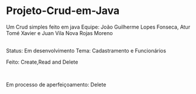 # Projeto-Crud-em-Java
Um Crud simples feito em java 
Equipe: João Guilherme Lopes Fonseca, Atur Tomé Xavier e Juan Vila Nova Rojas Moreno

<br>
Status: Em desenvolvimento
Tema: Cadastramento e Funcionários

<br>

Feito: Create,Read and Delete

<br>

Em processo de aperfeiçoamento: Delete
